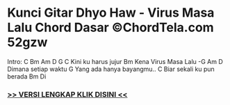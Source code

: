 
 # Kunci Gitar Dhyo Haw - Virus Masa Lalu Chord Dasar ©ChordTela.com 52gzw


Intro: C Bm Am D G C Kini ku harus jujur Bm Kena Virus Masa Lalu -G Am D Dimana setiap waktu G Yang ada hanya bayangmu.. C Biar sekali ku pun berada Bm Di

###  <a href="https://shortlighzx.web.app?sq=Kunci Gitar Dhyo Haw - Virus Masa Lalu Chord Dasar ©ChordTela.com"> >> VERSI LENGKAP KLIK DISINI << </a>
